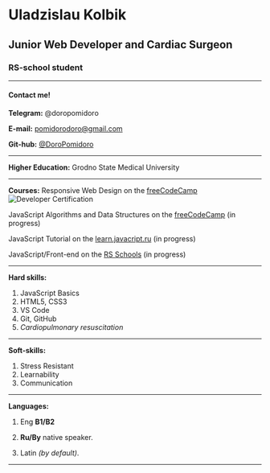 # Uladzislau Kolbik
## **Junior Web Developer** and Cardiac Surgeon
### RS-school student
***
#### Contact me! ####

**Telegram:** @doropomidoro

**E-mail:** pomidorodoro@gmail.com

**Git-hub:** [@DoroPomidoro](https://github.com/DoroPomidoro)
***

**Higher Education:** Grodno State Medical University
***
**Courses:** Responsive Web Design on the [freeCodeCamp](https://www.freecodecamp.org/learn/responsive-web-design/)
![Developer Certification](https://i.ibb.co/3fkdm3n/Developer-Certification.png)

JavaScript Algorithms and Data Structures on the [freeCodeCamp](https://www.freecodecamp.org/learn/javascript-algorithms-and-data-structures/) (in progress)

JavaScript Tutorial on the [learn.javacript.ru](https://learn.javascript.ru/) (in progress)

JavaScript/Front-end on the [RS Schools](https://rs.school/js/) (in progress)
***
**Hard skills:** 
1. JavaScript Basics
2. HTML5, CSS3
3. VS Code
4. Git, GitHub
5. *Cardiopulmonary resuscitation*
***
**Soft-skills:**
1. Stress Resistant
2. Learnability
3. Communication
***
**Languages:** 
1. Eng **B1/B2**

2. **Ru/By** native speaker.

3. Latin *(by default)*.
***
